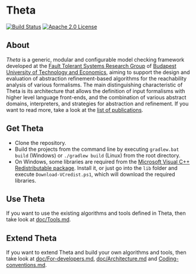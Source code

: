 # Theta

[![Build Status](https://travis-ci.com/FTSRG/theta-dev.svg?token=85GYo3nhkE5uMJYayyw8&branch=master)](https://travis-ci.com/FTSRG/theta-dev)
[![Apache 2.0 License](https://img.shields.io/badge/license-Apache--2-brightgreen.svg?style=flat)](https://www.apache.org/licenses/LICENSE-2.0)

## About

_Theta_ is a generic, modular and configurable model checking framework developed at the [Fault Tolerant Systems Research Group](http://inf.mit.bme.hu/en) of [Budapest University of Technology and Economics](http://www.bme.hu/?language=en), aiming to support the design and evaluation of abstraction refinement-based algorithms for the reachability analysis of various formalisms.
The main distinguishing characteristic of Theta is its architecture that allows the definition of input formalisms with higher level language front-ends, and the combination of various abstract domains, interpreters, and strategies for abstraction and refinement. If you want to read more, take a look at the [list of publications](http://home.mit.bme.hu/~hajdua/theta/).

## Get Theta

* Clone the repository.
* Build the projects from the command line by executing `gradlew.bat build` (Windows) or `./gradlew build` (Linux) from the root directory.
* On Windows, some libraries are required from the [Microsoft Visual C++ Redistributable package](https://www.microsoft.com/en-us/download/details.aspx?id=48145). Install it, or just go into the `lib` folder and execute `Download-VCredist.ps1`, which will download the required libraries.

## Use Theta

If you want to use the existing algorithms and tools defined in Theta, then take look at [doc/Tools.md](doc/Tools.md).

## Extend Theta

If you want to extend Theta and build your own algorithms and tools, then take look at [doc/For-developers.md](doc/For-developers.md), [doc/Architecture.md](doc/Architecture.md) and [Coding-conventions.md](doc/Coding-conventions.md).

